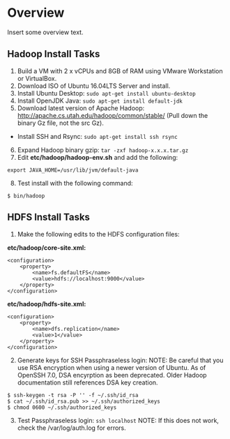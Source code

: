 # Overview

Insert some overview text.

## Hadoop Install Tasks

1. Build a VM with 2 x vCPUs and 8GB of RAM using VMware Workstation or VirtualBox.
2. Download ISO of Ubuntu 16.04LTS Server and install.
3. Install Ubuntu Desktop:  `sudo apt-get install ubuntu-desktop`
4. Install OpenJDK Java:  `sudo apt-get install default-jdk`
5. Download latest version of Apache Hadoop:  http://apache.cs.utah.edu/hadoop/common/stable/  (Pull down the binary Gz file, not the src Gz).
  * Install SSH and Rsync:  `sudo apt-get install ssh rsync`
6. Expand Hadoop binary gzip:  `tar -zxf hadoop-x.x.x.tar.gz`
7. Edit **etc/hadoop/hadoop-env.sh** and add the following:

  `export JAVA_HOME=/usr/lib/jvm/default-java`
  
8. Test install with the following command:

  `$ bin/hadoop`
  
## HDFS Install Tasks

1. Make the following edits to the HDFS configuration files:

**etc/hadoop/core-site.xml:**

```
<configuration>
    <property>
        <name>fs.defaultFS</name>
        <value>hdfs://localhost:9000</value>
    </property>
</configuration>
```

**etc/hadoop/hdfs-site.xml:**

```
<configuration>
    <property>
        <name>dfs.replication</name>
        <value>1</value>
    </property>
</configuration>
```

2. Generate keys for SSH Passphraseless login:
NOTE: Be careful that you use RSA encryption when using a newer version of Ubuntu.  As of OpenSSH 7.0, DSA encyrption as been deprecated.  Older Hadoop documentation still references DSA key creation.

```
$ ssh-keygen -t rsa -P '' -f ~/.ssh/id_rsa
$ cat ~/.ssh/id_rsa.pub >> ~/.ssh/authorized_keys
$ chmod 0600 ~/.ssh/authorized_keys
````

3. Test Passphraseless login: `ssh localhost`
NOTE: If this does not work, check the /var/log/auth.log for errors.



